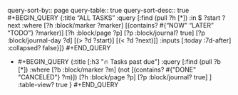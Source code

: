 query-sort-by:: page
query-table:: true
query-sort-desc:: true
#+BEGIN_QUERY
{:title “ALL TASKS”
:query [:find (pull ?h [*])
:in $ ?start ?next
:where
[?h :block/marker ?marker]
[(contains? #{“NOW” “LATER” “TODO”} ?marker)]
[?h :block/page ?p]
[?p :block/journal? true]
[?p :block/journal-day ?d]
[(> ?d ?start)]
[(< ?d ?next)]]
:inputs [:today :7d-after]
:collapsed? false}]}
#+END_QUERY

- #+BEGIN_QUERY
  {:title [:h3 "🔥 Tasks past due"]
   :query [:find (pull ?b [*])
   :where
     [?b :block/marker ?m]
     (not [(contains? #{"DONE" "CANCELED"} ?m)])
     [?h :block/page ?p]
     [?p :block/journal? true]
   ]
   :table-view? true
  }
  #+END_QUERY
